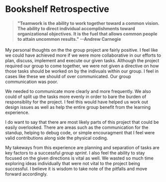# Bookshelf Retrospective #

>#### "Teamwork is the ability to work together toward a common vision. The ability to direct individual accomplishments toward organizational objectives. It is the fuel that allows common people to attain uncommon results." --Andrew Carnegie ####

My personal thoughts on the the group project are fairly positive. I feel like we could have achieved more if we were more collaborative in our efforts to plan, discuss, implement and execute our given tasks.  Although the project required our group to come together, we were not given a directive on how those tasks should be worked on by the indivuals within our group.  I feel in cases like these we should of over communicated. Our group communication was poor.

 We needed to communicate more clearly and more frequently. We also could of split up the tasks more evenly in order to bare the burden of responsiblity for the project. I feel this would have helped us work out design issues as well as help the entire group benefit from the learning experience.

 I do want to say that there are most likely parts of this project that could be easily overlooked.  There are areas such as the communication for the standup, helping to debug code, or simple encouragment that I feel were valid contributions along side the physical coding.  

 My takeways from this experience are planning and separation of tasks are key factors to a successful *group sprint*.  I also feel the ability to stay focused on the given directions is vital as well.  We wasted so much time exploring ideas individually that were not vital to the project being successful. I believe it is wisdom to take note of the pitfalls and move forward accordingly. 
